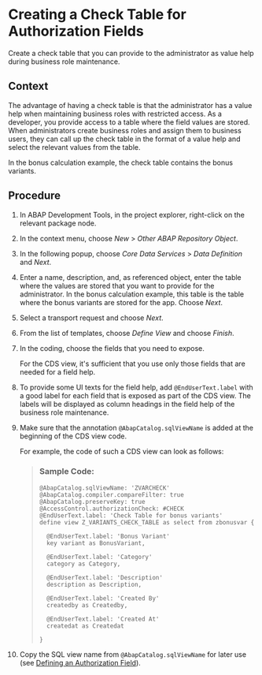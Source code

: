 <!-- loioe7cfd14ae7d442d6ae553867ba7acd37 -->

# Creating a Check Table for Authorization Fields

Create a check table that you can provide to the administrator as value help during business role maintenance.



## Context

The advantage of having a check table is that the administrator has a value help when maintaining business roles with restricted access. As a developer, you provide access to a table where the field values are stored. When administrators create business roles and assign them to business users, they can call up the check table in the format of a value help and select the relevant values from the table.

In the bonus calculation example, the check table contains the bonus variants.



## Procedure

1.  In ABAP Development Tools, in the project explorer, right-click on the relevant package node.

2.  In the context menu, choose *New* \> *Other ABAP Repository Object*.

3.  In the following popup, choose *Core Data Services* \> *Data Definition* and *Next*.

4.  Enter a name, description, and, as referenced object, enter the table where the values are stored that you want to provide for the administrator. In the bonus calculation example, this table is the table where the bonus variants are stored for the app. Choose *Next*.

5.  Select a transport request and choose *Next*.

6.  From the list of templates, choose *Define View* and choose *Finish*.

7.  In the coding, choose the fields that you need to expose.

    For the CDS view, it's sufficient that you use only those fields that are needed for a field help.

8.  To provide some UI texts for the field help, add `@EndUserText.label` with a good label for each field that is exposed as part of the CDS view. The labels will be displayed as column headings in the field help of the business role maintenance.

9.  Make sure that the annotation `@AbapCatalog.sqlViewName` is added at the beginning of the CDS view code.

    For example, the code of such a CDS view can look as follows:

    > ### Sample Code:  
    > ```
    > @AbapCatalog.sqlViewName: 'ZVARCHECK'
    > @AbapCatalog.compiler.compareFilter: true
    > @AbapCatalog.preserveKey: true
    > @AccessControl.authorizationCheck: #CHECK
    > @EndUserText.label: 'Check Table for bonus variants'
    > define view Z_VARIANTS_CHECK_TABLE as select from zbonusvar {
    > 
    >   @EndUserText.label: 'Bonus Variant'
    >   key variant as BonusVariant,
    >   
    >   @EndUserText.label: 'Category'
    >   category as Category,
    >   
    >   @EndUserText.label: 'Description'
    >   description as Description,
    >   
    >   @EndUserText.label: 'Created By'
    >   createdby as Createdby,
    >   
    >   @EndUserText.label: 'Created At'
    >   createdat as Createdat
    > 
    > }
    > ```

10. Copy the SQL view name from `@AbapCatalog.sqlViewName` for later use \(see [Defining an Authorization Field](defining-an-authorization-field-a151c75.md)\).


